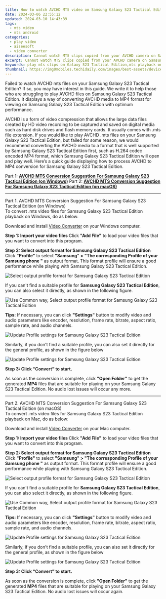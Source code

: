 ```yaml
---
title: How to watch AVCHD MTS video on Samsung Galaxy S23 Tactical Edition?
date: 2024-03-06 22:55:12
updated: 2024-03-10 14:43:39
tags: 
  - mts video
  - mts android
categories: 
  - play video
  - aiseesoft
  - video converter
description: Cannot watch MTS clips copied from your AVCHD camera on Samsung Galaxy S23 Tactical Edition? You can either use a third party media player like VLC or MX player to play MTS files on your Samsung Galaxy S23 Tactical Edition, or convert AVCHD footage to MP4 format for Samsung Galaxy S23 Tactical Edition playback. 
excerpt: Cannot watch MTS clips copied from your AVCHD camera on Samsung Galaxy S23 Tactical Edition? You can either use a third party media player like VLC or MX player to play MTS files on your Samsung Galaxy S23 Tactical Edition, or convert AVCHD footage to MP4 format for Samsung Galaxy S23 Tactical Edition playback. 
keywords: play mts clips on Galaxy S23 Tactical Edition,mts playback on Samsung,play avchd video on Samsung,mts converter for Samsung,convert avchd mts for Galaxy S23 Tactical Edition,play avchd video on Galaxy S23 Tactical Edition,video to mts converter for android,playing mts videos on phone android,mts file not supported in Samsung Galaxy S23 Tactical Edition,Samsung Galaxy S23 Tactical Edition wont play mts,video to mts codec converter for android,mts converter for android
thumbnail: https://img0mobiles.techidaily.com/images/best-assets/devices/samsung/samsung-galaxy-s23-tactical-edition/5.jpg
---
```



<div class="atpl-content atpl-for-aiseesoft-video-converter play-mts-on-android">

<div class="atpl-post-description-part-1">
<div class="tpl-content-sub-paragraph-normal">
  <p>
    Failed to watch AVCHD mts files on your Samsung Galaxy S23 Tactical Edition? If so, you may have interest in this guide. We write it to help those who are struggling to play AVCHD files on Samsung Galaxy S23 Tactical Edition. It displays a way of converting AVCHD media to MP4 format for viewing on Samsung Galaxy S23 Tactical Edition with optimum performance.
  </p>
</div>
</div>



<div class="atpl-post-device-model-description">
  
</div>

<div class="atpl-post-description-part-2">
<div class="tpl-content-sub-paragraph-content">
<p>
  AVCHD is a form of video compression that allows the large data files created by HD video recording to be captured and saved on digital media such as hard disk drives and flash memory cards. It usually comes with .mts file extension. If you would like to play AVCHD .mts files on your Samsung Galaxy S23 Tactical Edition, but failed for some reason, we would recommend converting the AVCHD media to a format that is well supported by Samsung Galaxy S23 Tactical Edition first, such as H.264 codec encoded MP4 format, which Samsung Galaxy S23 Tactical Edition will open and play well. Here’s a quick guide displaying how to process AVCHD to MP4 conversion for Samsung Galaxy S23 Tactical Edition. 
</p>
</div>
</div>

Part 1: <strong><a href="#p1">AVCHD MTS Conversion Suggestion For Samsung Galaxy S23 Tactical Edition (on Windows)</a></strong>
Part 2: <strong><a href="#p2">AVCHD MTS Conversion Suggestion For Samsung Galaxy S23 Tactical Edition (on macOS)</a></strong>

<!-- Part 1 -->
<a id="p1" name="p1" ></a><hr>

<div class="atpl-step-part-style">Part 1. AVCHD MTS Conversion Suggestion For Samsung Galaxy S23 Tactical Edition (on Windows)</div>
To convert .mts video files for Samsung Galaxy S23 Tactical Edition playback on Windows, do as below:

Download and install <a class="atpl-step-content-a-style" href="https://tools.techidaily.com/aiseesoft-total-video-converter/" target="_blank" rel="noopener">Video Converter</a> on your Windows computer.

<strong>Step 1: Import your video files </strong>
Click <b>"Add File"</b> to load your video files that you want to convert into this program.

<strong>Step 2: Select output format for Samsung Galaxy S23 Tactical Edition</strong>
Click <b>"Profile"</b> to select <b>"Samsung" > "The corresponding Profile of your Samsung phone "</b> as output format. This format profile will ensure a good performance while playing with Samsung Galaxy S23 Tactical Edition.

<img src="https://tools.techidaily.com/images/apps/aiseesoft/video-converter/devices/samsung/fv.mp4/win/profile-3.png" class="atpl-imgstyle" alt="Select output profile format for Samsung Galaxy S23 Tactical Edition" />

If you can't find a suitable profile for **Samsung Galaxy S23 Tactical Edition**, you can also select it directly, as shown in the following figure.

<img src="https://tools.techidaily.com/images/apps/aiseesoft/video-converter/devices/common_android/fv.mp4/win/profile.png" class="atpl-imgstyle" alt="Use Common way, Select output profile format for Samsung Galaxy S23 Tactical Edition" />

<strong>Tips:</strong>
If necessary, you can click <b>"Settings"</b> button to modify video and audio parameters like encoder, resolution, frame rate, bitrate, aspect ratio, sample rate, and audio channels. 

<img src="https://tools.techidaily.com/images/apps/aiseesoft/video-converter/devices/samsung/fv.mp4/win/settings-3.png" class="atpl-imgstyle"  alt="Update Profile settings for Samsung Galaxy S23 Tactical Edition" />

Similarly, if you don't find a suitable profile, you can also set it directly for the general profile, as shown in the figure below

<img src="https://tools.techidaily.com/images/apps/aiseesoft/video-converter/devices/common_android/fv.mp4/win/settings.png" class="atpl-imgstyle"  alt="Update Profile settings for Samsung Galaxy S23 Tactical Edition" />

<strong>Step 3: Click “Convert” to start.</strong>

As soon as the conversion is complete, click <b>"Open Folder"</b> to get the generated <b>MP4</b> files that are suitable for playing on your Samsung Galaxy S23 Tactical Edition. No audio lost issues will occur any more.

<!-- Part 2 -->
<a id="p2" name="p2"></a><hr>

<div class="atpl-step-part-style">Part 2. AVCHD MTS Conversion Suggestion For Samsung Galaxy S23 Tactical Edition (on macOS)</div>
To convert .mts video files for Samsung Galaxy S23 Tactical Edition playback on Mac, do as below:

Download and install <a class="atpl-step-content-a-style" href="https://tools.techidaily.com/aiseesoft-total-video-converter/" target="_blank" rel="noopener">Video Converter</a> on your Mac computer.

<strong>Step 1: Import your video files </strong>
Click <b>"Add File"</b> to load your video files that you want to convert into this program.

<strong>Step 2: Select output format for Samsung Galaxy S23 Tactical Edition</strong>
Click <b>"Profile"</b> to select <b>"Samsung" > "The corresponding Profile of your Samsung phone "</b> as output format. This format profile will ensure a good performance while playing with Samsung Galaxy S23 Tactical Edition.

<img src="https://tools.techidaily.com/images/apps/aiseesoft/video-converter/devices/samsung/fv.mp4/mac/profile.png" class="atpl-imgstyle" alt="Select output profile format for Samsung Galaxy S23 Tactical Edition" />

If you can't find a suitable profile for **Samsung Galaxy S23 Tactical Edition**, you can also select it directly, as shown in the following figure.

<img src="https://tools.techidaily.com/images/apps/aiseesoft/video-converter/devices/common_android/fv.mp4/mac/profile.png" class="atpl-imgstyle" alt="Use Common way, Select output profile format for Samsung Galaxy S23 Tactical Edition" />

<strong>Tips:</strong>
If necessary, you can click <b>"Settings"</b> button to modify video and audio parameters like encoder, resolution, frame rate, bitrate, aspect ratio, sample rate, and audio channels. 

<img src="https://tools.techidaily.com/images/apps/aiseesoft/video-converter/devices/samsung/fv.mp4/mac/settings.png" class="atpl-imgstyle"  alt="Update Profile settings for Samsung Galaxy S23 Tactical Edition" />

Similarly, if you don't find a suitable profile, you can also set it directly for the general profile, as shown in the figure below

<img src="https://tools.techidaily.com/images/apps/aiseesoft/video-converter/devices/common_android/fv.mp4/win/settings.png" class="atpl-imgstyle"  alt="Update Profile settings for Samsung Galaxy S23 Tactical Edition" />

<strong>Step 3: Click “Convert” to start.</strong>


As soon as the conversion is complete, click <b>"Open Folder"</b> to get the generated <b>MP4</b> files that are suitable for playing on your Samsung Galaxy S23 Tactical Edition. No audio lost issues will occur again.


<ins class="adsbygoogle"
     style="display:block"
     data-ad-client="ca-pub-7571918770474297"
     data-ad-slot="8358498916"
     data-ad-format="auto"
     data-full-width-responsive="true"></ins>


</div>